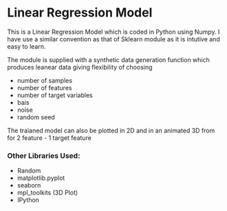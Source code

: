 # Linear Regression Model

This is a Linear Regression Model which is coded in Python using Numpy. I have use a similar convention as that of Sklearn module as it is intutive and easy to learn.

The module is supplied with a synthetic data generation function which produces leanear data giving flexibility of choosing 
- number of samples
- number of features
- number of target variables
- bais
- noise
- random seed

The traianed model can also be plotted in 2D and in an animated 3D from for 2 feature - 1 target feature

### Other Libraries Used:
- Random
- matplotlib.pyplot
- seaborn
- mpl_toolkits (3D Plot)
- IPython
